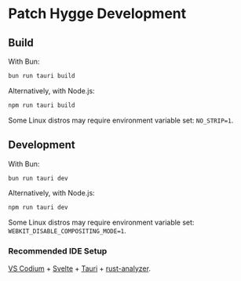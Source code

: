 # Patch Hygge Development

## Build

With Bun:

```sh
bun run tauri build
```

Alternatively, with Node.js:

```sh
npm run tauri build
```

Some Linux distros may require environment variable set: `NO_STRIP=1`.

## Development

With Bun:

```sh
bun run tauri dev
```

Alternatively, with Node.js:

```sh
npm run tauri dev
```

Some Linux distros may require environment variable set: `WEBKIT_DISABLE_COMPOSITING_MODE=1`.

### Recommended IDE Setup

[VS Codium](https://vscodium.com/) + [Svelte](https://marketplace.visualstudio.com/items?itemName=svelte.svelte-vscode) + [Tauri](https://marketplace.visualstudio.com/items?itemName=tauri-apps.tauri-vscode) + [rust-analyzer](https://marketplace.visualstudio.com/items?itemName=rust-lang.rust-analyzer).
